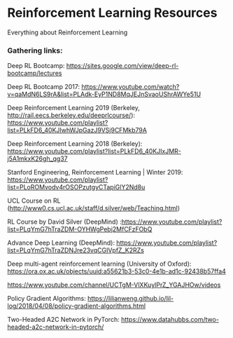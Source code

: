 # Reinforcement Learning Resources
Everything about Reinforcement Learning


### Gathering links:

Deep RL Bootcamp: https://sites.google.com/view/deep-rl-bootcamp/lectures

Deep RL Bootcamp 2017: https://www.youtube.com/watch?v=qaMdN6LS9rA&list=PLAdk-EyP1ND8MqJEJnSvaoUShrAWYe51U

Deep Reinforcement Learning 2019 (Berkeley, http://rail.eecs.berkeley.edu/deeprlcourse/): https://www.youtube.com/playlist?list=PLkFD6_40KJIwhWJpGazJ9VSj9CFMkb79A

Deep Reinforcement Learning 2018 (Berkeley): https://www.youtube.com/playlist?list=PLkFD6_40KJIxJMR-j5A1mkxK26gh_qg37

Stanford Engineering, Reinforcement Learning | Winter 2019: https://www.youtube.com/playlist?list=PLoROMvodv4rOSOPzutgyCTapiGlY2Nd8u

UCL Course on RL (http://www0.cs.ucl.ac.uk/staff/d.silver/web/Teaching.html)

RL Course by David Silver (DeepMind) :https://www.youtube.com/playlist?list=PLqYmG7hTraZDM-OYHWgPebj2MfCFzFObQ

Advance Deep Learning (DeepMind): https://www.youtube.com/playlist?list=PLqYmG7hTraZDNJre23vqCGIVpfZ_K2RZs

Deep multi-agent reinforcement learning (University of Oxford): https://ora.ox.ac.uk/objects/uuid:a55621b3-53c0-4e1b-ad1c-92438b57ffa4

https://www.youtube.com/channel/UCTgM-VlXKuylPrZ_YGAJHOw/videos

Policy Gradient Algorithms: https://lilianweng.github.io/lil-log/2018/04/08/policy-gradient-algorithms.html

Two-Headed A2C Network in PyTorch: https://www.datahubbs.com/two-headed-a2c-network-in-pytorch/

